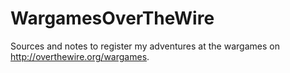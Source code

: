 # WargamesOverTheWire
Sources and notes to register my adventures at the wargames on http://overthewire.org/wargames.
